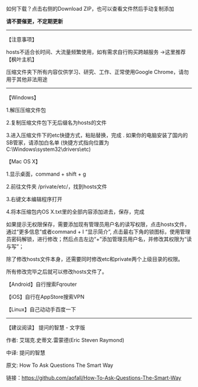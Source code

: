 如何下载？点击右侧的Download ZIP，也可以查看文件然后手动复制添加

<strong>请不要催更，不定期更新</strong>

----------------------------------------------------------------------------------------------------------------------------------

【注意事项】

hosts不适合长时间、大流量频繁使用，如有需求自行购买跨越服务 →这里推荐【枫叶主机】

压缩文件夹下所有内容仅供学习、研究、工作、正常使用Google Chrome，请勿用于其他非法用途

----------------------------------------------------------------------------------------------------------------------------------

【Windows】

1.解压压缩文件包

2.复制压缩文件包下无后缀名为hosts的文件

3.进入压缩文件下的etc快捷方式，粘贴替换，完成 . 如果你的电脑安装了国内的SB管家，请添加白名单
(快捷方式指向位置为C:\Windows\system32\drivers\etc)

【Mac OS X】

1.显示桌面，command + shift + g

2.前往文件夹 /private/etc/，找到hosts文件

3.右键文本编辑程序打开

4.将本压缩包内OS X.txt里的全部内容添加进去，保存，完成

如果提示无权限保存，需要添加现有管理员用户名的读写权限，点击hosts文件，通过“更多信息”或者command + I “显示简介”, 点击最右下角的锁图标，使用管理员密码解锁，进行修改；然后点击左边“+”添加管理员用户名，并修改其权限为“读与写”；

除了修改hosts文件本身，还需要同时修改etc和private两个上级目录的权限。

所有修改完毕之后就可以修改hosts文件了。

【Android】自行搜索Fqrouter 

【iOS】自行在AppStore搜索VPN 

【Linux】自己动动手百度一下

-----------------------------------------------------------------

【建议阅读】
提问的智慧 - 文字版

作者: 艾瑞克.史蒂文.雷蒙德(Eric Steven Raymond)

中译: 提问的智慧

原文: How To Ask Questions The Smart Way

链接：https://github.com/aofall/How-To-Ask-Questions-The-Smart-Way
